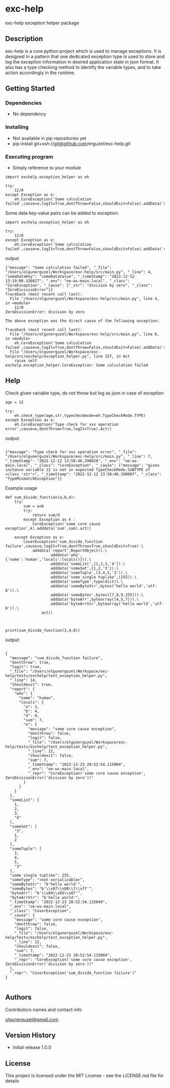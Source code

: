 # exc-help

exc-help exception helper package

## Description

exc-help is a core python project which is used to manage exceptions. It is designed in a pattern that one dedicated exception type is used to store and log the exception information in desired application state in json format. It also has a type checking method to identify the variable types, and to take action accordingly in the runtime.

## Getting Started

### Dependencies

* No dependency

### Installing

* Not available in pip repositories yet
* pip install git+ssh://git@github.com/erguzel/exc-help.git

### Executing program

* Simply reference to your module

```
import exchelp.exception_helper as eh

try:
    12/0
except Exception as e:
    eh.CoreException('Some calculation failed',cause=e,logIt=True,dontThrow=False,shouldExit=False).addData('someDataKey','someDataValue').Act()

```

Some data key-value pairs can be added to exception.

```
import exchelp.exception_helper as eh

try:
    12/0
except Exception as e:
    eh.CoreException('Some calculation failed',cause=e,logIt=True,dontThrow=False,shouldExit=False).addData('someDataKey','someDataValue').Act()
```

output

```
{"message": "Some calculation failed", "_file": "/Users/olgunerguzel/Workspace/exc-help/src/main.py", "_line": 4, "someDataKey": "someDataValue", "_timeStamp": "2022-12-12 13:19:00.336627", "_env": "oe-ws-main.local", "_class": "CoreException", "_cause": {"_str": "division by zero", "_class": "ZeroDivisionError"}}
Traceback (most recent call last):
  File "/Users/olgunerguzel/Workspace/exc-help/src/main.py", line 4, in <module>
    12/0
ZeroDivisionError: division by zero

The above exception was the direct cause of the following exception:

Traceback (most recent call last):
  File "/Users/olgunerguzel/Workspace/exc-help/src/main.py", line 6, in <module>
    eh.CoreException('Some calculation failed',cause=e,logIt=True,dontThrow=False,shouldExit=False).addData('someDataKey','someDataValue').Act()
  File "/Users/olgunerguzel/Workspace/exc-help/src/exchelp/exception_helper.py", line 157, in Act
    raise self
exchelp.exception_helper.CoreException: Some calculation failed

```

## Help

Check given variable type, do not throw but log as json in case of exception

```
age = 12

try:
    eh.check_type(age,str,typecheckmode=eh.TypeCheckMode.TYPE)
except Exception as e:
    eh.CoreException('Type check for xxx operation error',cause=e,dontThrow=True,logIt=True).Act()

```

output:

```

{"message": "Type check for xxx operation error", "_file": "/Users/olgunerguzel/Workspace/exc-help/src/main.py", "_line": 7, "_timeStamp": "2022-12-12 13:58:46.390028", "_env": "oe-ws-main.local", "_class": "CoreException", "_cause": {"message": "given instance variable 12 is not in expected TypeCheckMode.SUBTYPE of <class 'str'>", "_timeStamp": "2022-12-12 13:58:46.390007", "_class": "TypeMismatchException"}}

```

Example usage

```
def sum_divide_function(a,b,d):
    try:
        sum = a+b
        try:
            return sum/d
        except Exception as k :
            CoreException('some core cause exception',k).adddata('sum',sum).act()
        
    except Exception as e:
        CoverException('sum_divide_function failure',cause=e,logIt=True,dontThrow=True,shouldExit=True).\
            adddata('report',ReportObject().\
                    adddata('who',{'name':'human','locals':locals()})).\
                    adddata('someList',[1,2,3,'4']).\
                    adddata('someSet',{1,2,'3'}).\
                    adddata('someTuple',(3,4,5,'3')).\
                    adddata('some single tuplike',(255)).\
                    adddata('someType',type(dict)).\
                    adddata('someByteStr',bytes('hello world','utf-8')).\
                    adddata('someBytes',bytes([7,8,9,255])).\
                    adddata('byteArr',bytearray([4,5,7])).\
                    adddata('byteArrStr',bytearray('hello world','utf-8')).\
                act()



print(sum_divide_function(3,4,0))

```

output:

```

{
  "message": "sum_divide_function failure",
  "dontthrow": true,
  "logit": true,
  "_file": "/Users/olgunerguzel/Workspace/exc-help/tests/exchelp/test_exception_helper.py",
  "_line": 14,
  "shouldexit": true,
  "report": {
    "who": {
      "name": "human",
      "locals": {
        "a": 3,
        "b": 4,
        "d": 0,
        "sum": 7,
        "e": {
          "message": "some core cause exception",
          "dontthrow": false,
          "logit": false,
          "_file": "/Users/olgunerguzel/Workspace/exc-help/tests/exchelp/test_exception_helper.py",
          "_line": 12,
          "shouldexit": false,
          "sum": 7,
          "_timeStamp": "2022-12-23 20:52:54.115004",
          "_env": "oe-ws-main.local",
          "_repr": "CoreException('some core cause exception', ZeroDivisionError('division by zero'))"
        }
      }
    }
  },
  "someList": [
    1,
    2,
    3,
    "4"
  ],
  "someSet": [
    "3",
    1,
    2
  ],
  "someTuple": [
    3,
    4,
    5,
    "3"
  ],
  "some single tuplike": 255,
  "someType": "<not-serializable>",
  "someByteStr": "b'hello world'",
  "someBytes": "b'\\x07\\x08\\t\\xff'",
  "byteArr": "b'\\x04\\x05\\x07'",
  "byteArrStr": "b'hello world'",
  "_timeStamp": "2022-12-23 20:52:54.115049",
  "_env": "oe-ws-main.local",
  "_class": "CoverException",
  "_cause": {
    "message": "some core cause exception",
    "dontthrow": false,
    "logit": false,
    "_file": "/Users/olgunerguzel/Workspace/exc-help/tests/exchelp/test_exception_helper.py",
    "_line": 12,
    "shouldexit": false,
    "sum": 7,
    "_timeStamp": "2022-12-23 20:52:54.115004",
    "_repr": "CoreException('some core cause exception', ZeroDivisionError('division by zero'))"
  },
  "_repr": "CoverException('sum_divide_function failure')"
}


```




## Authors

Contributors names and contact info

 olgunerguzel@gmail.com

## Version History

* Initial release 1.0.0

## License

This project is licensed under the MIT License - see the LICENSE.md file for details

